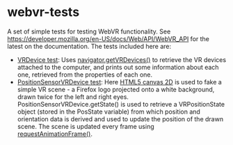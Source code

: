 # webvr-tests
A set of simple tests for testing WebVR functionality. See https://developer.mozilla.org/en-US/docs/Web/API/WebVR_API for the latest on the documentation. The tests included here are:

* [VRDevice test](http://mdn.github.io/webvr-tests/vrdevice/): Uses [navigator.getVRDevices()](https://developer.mozilla.org/en-US/docs/Web/API/Navigator/getVRDevices) to retrieve the VR devices attached to the computer, and prints out some information about each one, retrieved from the properties of each one.
* [PositionSensorVRDevice test](http://mdn.github.io/webvr-tests/positionsensorvrdevice/): Here [HTML5 canvas 2D](https://developer.mozilla.org/en-US/docs/Web/API/CanvasRenderingContext2D) is used to fake a simple VR scene - a Firefox logo projected onto a white background, drawn twice for the left and right eyes. PositionSensorVRDevice.getState() is used to retrieve a VRPositionState object (stored in the PosState variable) from which position and orientation data is derived and used to update the position of the drawn scene. The scene is updated every frame using [requestAnimationFrame()](https://developer.mozilla.org/en-US/docs/Web/API/window/requestAnimationFrame).

 


